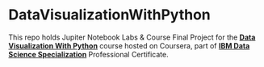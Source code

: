 # DataVisualizationWithPython

This repo holds Jupiter Notebook Labs & Course Final Project for the [__Data Visualization With Python__](https://www.coursera.org/learn/python-for-data-visualization) course hosted on Coursera, part of [__IBM Data Science Specialization__](https://www.coursera.org/professional-certificates/ibm-data-science) Professional Certificate.
